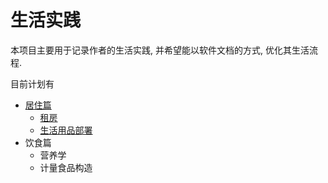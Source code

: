 # 生活实践
本项目主要用于记录作者的生活实践, 并希望能以软件文档的方式, 优化其生活流程. 

目前计划有
- [居住篇](居住篇)
    * [租房](居住篇/租房)
    * [生活用品部署](居住篇/生活用品部署)
- 饮食篇
    * 营养学
    * 计量食品构造